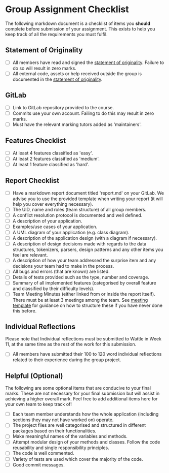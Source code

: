# Group Assignment Checklist
The following markdown document is a checklist of items you **should** complete before submission of your assignment. This exists to help you keep track of all the requirements you must fulfil.

## Statement of Originality
- [ ] All members have read and signed the [statement of originality](./statement-of-originality.yml). Failure to do so will result in zero marks.
- [ ] All external code, assets or help received outside the group is documented in the [statement of originality](./statement-of-originality.yml).

## GitLab
- [ ] Link to GitLab repository provided to the course.
- [ ] Commits use your own account. Failing to do this may result in zero marks.
- [ ] Must have the relevant marking tutors added as 'maintainers'.

## Features Checklist
- [ ] At least 4 features classified as 'easy'.
- [ ] At least 2 features classified as 'medium'.
- [ ] At least 1 feature classified as 'hard'.

## Report Checklist
- [ ] Have a markdown report document titled 'report.md' on your GitLab. We advise you to use the provided template when writing your report (it will help you cover everything necessary).
- [ ] The UID, name and roles (team structure) of all group members.
- [ ] A conflict resolution protocol is documented and well defined.
- [ ] A description of your application.
- [ ] Examples/use cases of your application.
- [ ] A UML diagram of your application (e.g. class diagram).
- [ ] A description of the application design (with a diagram if necessary).
- [ ] A description of design decisions made with regards to the data structures, tokenizers, parsers, design patterns and any other items you feel are relevant.
- [ ] A description of how your team addressed the surprise item and any decisions your team had to make in the process.
- [ ] All bugs and errors (that are known) are listed.
- [ ] Details of tests provided such as the type, number and coverage.
- [ ] Summary of all implemented features (categorised by overall feature and classified by their difficulty levels).
- [ ] Team Meeting Minutes (either linked from or inside the report itself). There must be at least 3 meetings among the team. See [meeting template](./MeetingTemplate.md) for guidance on how to structure these if you have never done this before.

## Individual Reflections
Please note that Individual reflections must be submitted to Wattle in Week 11, at the same time as the rest of the work for this submission.
- [ ] All members have submitted their 100 to 120 word individual reflections related to their experience during the group project.

## Helpful (Optional)
The following are some optional items that are conducive to your final marks. These are not necessary for your final submission but will assist in achieving a higher overall mark. Feel free to add additional items here for your own team to keep track of!
- [ ] Each team member understands how the whole application (including sections they may not have worked on) operate.
- [ ] The project files are well categorised and structured in different packages based on their functionalities.
- [ ] Make meaningful names of the variables and methods. 
- [ ] Attempt modular design of your methods and classes. Follow the code reusability and single responsibility principles. 
- [ ] The code is well commented.
- [ ] Variety of tests are used which cover the majority of the code.
- [ ] Good commit messages.